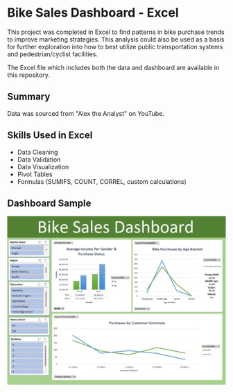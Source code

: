 # Bike Sales Dashboard - Excel
This project was completed in Excel to find patterns in bike purchase trends to improve marketing strategies. This analysis could also be used as a basis for further exploration into how to best utilize public transportation systems and pedestrian/cyclist facilities.

The Excel file which includes both the data and dashboard are available in this repository.

## Summary
Data was sourced from "Alex the Analyst" on YouTube.

## Skills Used in Excel
- Data Cleaning
- Data Validation
- Data Visualization
- Pivot Tables
- Formulas (SUMIFS, COUNT, CORREL, custom calculations)

## Dashboard Sample
<img src="Images/BikeSalesImage.jpg">


